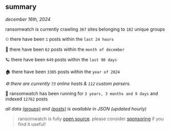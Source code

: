 
## summary
_december 16th, 2024_

ransomwatch is currently crawling `367` sites belonging to `182` unique groups

⏲ there have been `1` posts within the `last 24 hours`

🦈 there have been `62` posts within the `month of december`

🪐 there have been `649` posts within the `last 90 days`

🏚 there have been `3305` posts within the `year of 2024`

_⚙️ there are currently `73` online hosts & `112` custom parsers._

🦕 ransomwatch has been running for `3 years, 3 months and 9 days` and indexed `12762` posts

_all data  [(groups)](http://https://dataleak.hopeless99.top//groups) and [(posts)](http://https://dataleak.hopeless99.top//posts) is available in JSON (updated hourly)_

> ransomwatch is fully [open source](https://github.com/joshhighet/ransomwatch#ransomwatch--). please consider [sponsoring](https://github.com/sponsors/joshhighet) if you find it useful!

